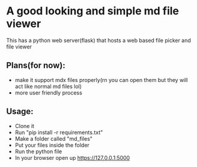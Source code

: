 # A good looking and simple md file viewer

This has a python web server(flask) that hosts a web based file picker and file viewer 

## Plans(for now):

- make it support mdx files properly(rn you can open them but they will act like normal md files lol)
- more user friendly process

## Usage:

- Clone it
- Run "pip install -r requirements.txt"
- Make a folder called "md_files"
- Put your files inside the folder
- Run the python file
- In your browser open up https://127.0.0.1:5000
